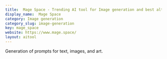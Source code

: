 ```yaml
---
title:  Mage Space - Trending AI tool for Image generation and best alternatives
display_name:  Mage Space
category: Image generation
category_slug: image-generation
key: mage_space
website: https://www.mage.space/
layout: aitool
---
```


Generation of prompts for text, images, and art.
